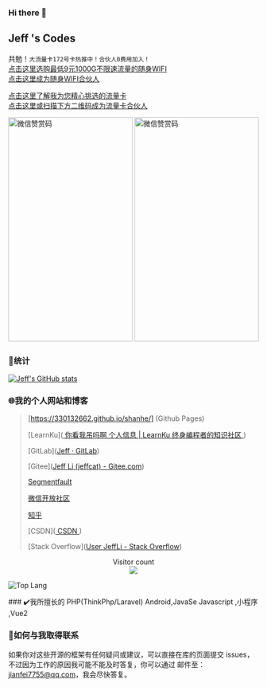 ### Hi there 👋

<!--
**330132662/330132662** is a ✨ _special_ ✨ repository because its `README.md` (this file) appears on your GitHub profile.

Here are some ideas to get you started:

- 🔭 I’m currently working on ...
- 🌱 I’m currently learning ...
- 👯 I’m looking to collaborate on ...
- 🤔 I’m looking for help with ...
- 💬 Ask me about ...
- 📫 How to reach me: ...
- 😄 Pronouns: ...
- ⚡ Fun fact: ...
-->

## Jeff 's Codes

共勉！`大流量卡172号卡热推中！合伙人0费用加入！`  
[点击这里选购最低9元1000G不限速流量的随身WIFI](https://h5.feilimao.cn/#/index/4888573cd7b4633b/1)  
[点击这里成为随身WIFI合伙人](https://sales.feilimao.cn/#/register_choose/4888573cd7b4633b)


[点击这里了解我为您精心挑选的流量卡](https://172.lot-ml.com/ProductEn/Index/ee934809c2efd89b)  
[点击这里或扫描下方二维码成为流量卡合伙人](https://haoka.lot-ml.com/plugreg.html?agentid=60626)
<div> <img src="http://qiniu2.appppa.cn/zblog/ka/2025/01/202501136304_1064.jpg" style="width: 250px;height: 450px" alt="微信赞赏码"/>   <img src="http://qiniu.appppa.cn/zblog/52car/2025/01/202501171593_5893.jpg" style="width: 250px;height: 450px" alt="微信赞赏码"/>  </div> 




### 🚀统计

[![Jeff's GitHub stats](https://github-readme-stats.vercel.app/api?username=330132662&show_icons=true)](https://github.com/330132662/)

### 🌐我的个人网站和博客

> [https://330132662.github.io/shanhe/] (Github Pages)
>
> [LearnKu]([ 你看我吊吗啊 个人信息 | LearnKu 终身编程者的知识社区 ](https://learnku.com/users/22861))
>
> [GitLab]([Jeff · GitLab](https://gitlab.com/330132662))
>
> [Gitee]([Jeff Li (jeffcat) - Gitee.com](https://gitee.com/jeffcat))
>
> [Segmentfault](https://segmentfault.com/u/jianfei)
>
> [微信开放社区](https://developers.weixin.qq.com/community/personal/oCJUsw_IFAZhelnhbi2uEGnMzJGY)
>
> [知乎](https://www.zhihu.com/people/jeffadmin)
>
> [CSDN]([ CSDN ](https://blog.csdn.net/sdjianfei/))
>
> [Stack Overflow]([User JeffLi - Stack Overflow](https://stackoverflow.com/users/7377015/jeffli))

<p align="center"> 
  Visitor count<br>
  <img src="https://profile-counter.glitch.me/Paladinhanxiao/count.svg" />
</p>
<td align="center" valign="middle" width="50%">

![Top Lang](https://github-readme-stats.vercel.app/api/top-langs/?username=Paladinhanxiao&layout=compact)

</td>
###  ✔️我所擅长的  
PHP(ThinkPhp/Laravel)  
Android,JavaSe  
Javascript ,小程序  ,Vue2

### 📧如何与我取得联系

如果你对这些开源的框架有任何疑问或建议，可以直接在库的页面提交 issues，不过因为工作的原因我可能不能及时答复，你可以通过  邮件至：jianfei7755@qq.com，我会尽快答复。
